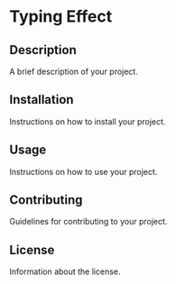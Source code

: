 # Typing Effect

## Description

A brief description of your project.

## Installation

Instructions on how to install your project.

## Usage

Instructions on how to use your project.

## Contributing

Guidelines for contributing to your project.

## License

Information about the license.
